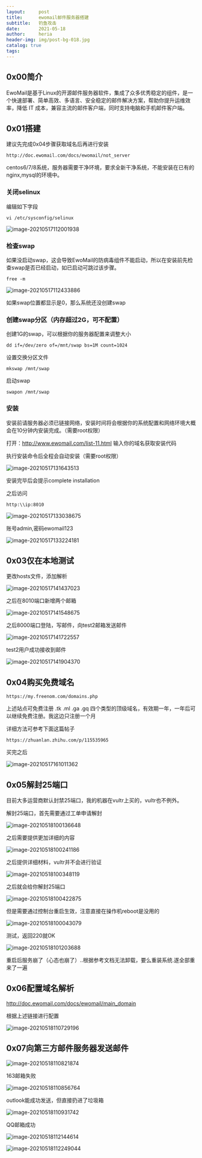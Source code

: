 ```yaml
---
layout:     post
title:      ewomail邮件服务器搭建
subtitle:   钓鱼攻击
date:       2021-05-18
author:     heria
header-img: img/post-bg-018.jpg
catalog: true
tags:
---
```


## 0x00简介

EwoMail是基于Linux的开源邮件服务器软件，集成了众多优秀稳定的组件，是一个快速部署、简单高效、多语言、安全稳定的邮件解决方案，帮助你提升运维效率，降低 IT 成本，兼容主流的邮件客户端，同时支持电脑和手机邮件客户端。

## 0x01搭建

建议先完成0x04步骤获取域名后再进行安装

```
http://doc.ewomail.com/docs/ewomail/not_server
```

centos6/7/8系统，服务器需要干净环境，要求全新干净系统，不能安装在已有的nginx,mysql的环境中。

### 关闭selinux

编辑如下字段

```
vi /etc/sysconfig/selinux
```

![image-20210517112001938](https://raw.githubusercontent.com/heriachen/cloudimg/main/img3/image-20210517112001938.png)

### 检查swap

如果没启动swap，这会导致EwoMail的防病毒组件不能启动，所以在安装前先检查swap是否已经启动，如已启动可跳过该步骤。

```
free -m
```

![image-20210517112433886](https://raw.githubusercontent.com/heriachen/cloudimg/main/img3/image-20210517112433886.png)

如果swap位置都显示是0，那么系统还没创建swap

### 创建swap分区（内存超过2G，可不配置）

创建1G的swap，可以根据你的服务器配置来调整大小

```
dd if=/dev/zero of=/mnt/swap bs=1M count=1024  
```

设置交换分区文件

```
mkswap /mnt/swap
```

启动swap

```
swapon /mnt/swap
```

### 安装

安装前请服务器必须已链接网络，安装时间将会根据你的系统配置和网络环境大概会在10分钟内安装完成。（需要root权限）

打开：http://www.ewomail.com/list-11.html 输入你的域名获取安装代码

执行安装命令后全程会自动安装（需要root权限）

![image-20210517131643513](https://raw.githubusercontent.com/heriachen/cloudimg/main/img3/image-20210517131643513.png)

安装完毕后会提示complete installation

之后访问

```
http:\\ip:8010
```

![image-20210517133038675](https://raw.githubusercontent.com/heriachen/cloudimg/main/img3/image-20210517133038675.png)

账号admin,密码ewomail123

![image-20210517133224181](https://raw.githubusercontent.com/heriachen/cloudimg/main/img3/image-20210517133224181.png)



## 0x03仅在本地测试

更改hosts文件，添加解析

![image-20210517141437023](https://raw.githubusercontent.com/heriachen/cloudimg/main/img3/image-20210517141437023.png)



之后在8010端口新增两个邮箱

![image-20210517141548675](https://raw.githubusercontent.com/heriachen/cloudimg/main/img3/image-20210517141548675.png)

之后8000端口登陆，写邮件，向test2邮箱发送邮件

![image-20210517141722557](https://raw.githubusercontent.com/heriachen/cloudimg/main/img3/image-20210517141722557.png)

test2用户成功接收到邮件

![image-20210517141904370](https://raw.githubusercontent.com/heriachen/cloudimg/main/img3/image-20210517141904370.png)

## 0x04购买免费域名

```
https://my.freenom.com/domains.php
```

上述站点可免费注册 .tk .ml .ga .gq 四个类型的顶级域名，有效期一年，一年后可以继续免费注册。我这边只注册一个月

详细方法可参考下面这篇帖子

```
https://zhuanlan.zhihu.com/p/115535965
```

买完之后

![image-20210517161011362](https://raw.githubusercontent.com/heriachen/cloudimg/main/img3/image-20210517161011362.png)



## 0x05解封25端口

目前大多运营商默认封禁25端口，我的机器在vultr上买的，vultr也不例外。

解封25端口，首先需要通过工单申请解封

![image-20210518100136648](https://raw.githubusercontent.com/heriachen/cloudimg/main/img3/image-20210518100136648.png)

之后需要提供更加详细的内容

![image-20210518100241186](https://raw.githubusercontent.com/heriachen/cloudimg/main/img3/image-20210518100241186.png)



之后提供详细材料，vultr并不会进行验证

![image-20210518100348119](https://raw.githubusercontent.com/heriachen/cloudimg/main/img3/image-20210518100348119.png)

之后就会给你解封25端口

![image-20210518100422875](https://raw.githubusercontent.com/heriachen/cloudimg/main/img3/image-20210518100422875.png)

但是需要通过控制台重启生效，注意直接在操作机reboot是没用的

![image-20210518100043079](https://raw.githubusercontent.com/heriachen/cloudimg/main/img3/image-20210518100043079.png)

测试，返回220就OK

![image-20210518101203688](https://raw.githubusercontent.com/heriachen/cloudimg/main/img3/image-20210518101203688.png)

重启后服务崩了（心态也崩了）..根据参考文档无法卸载，要么重装系统.遂全部重来了一遍







## 0x06配置域名解析

http://doc.ewomail.com/docs/ewomail/main_domain

根据上述链接进行配置

![image-20210518110729196](https://raw.githubusercontent.com/heriachen/cloudimg/main/img3/image-20210518110729196.png)

## 0x07向第三方邮件服务器发送邮件

![image-20210518110821874](https://raw.githubusercontent.com/heriachen/cloudimg/main/img3/image-20210518110821874.png)

163邮箱失败

![image-20210518110856764](https://raw.githubusercontent.com/heriachen/cloudimg/main/img3/image-20210518110856764.png)

outlook能成功发送，但直接扔进了垃圾箱

![image-20210518110931742](https://raw.githubusercontent.com/heriachen/cloudimg/main/img3/image-20210518110931742.png)

QQ邮箱成功

![image-20210518112144614](https://raw.githubusercontent.com/heriachen/cloudimg/main/img3/image-20210518112144614.png)

![image-20210518112249044](https://raw.githubusercontent.com/heriachen/cloudimg/main/img3/image-20210518112249044.png)